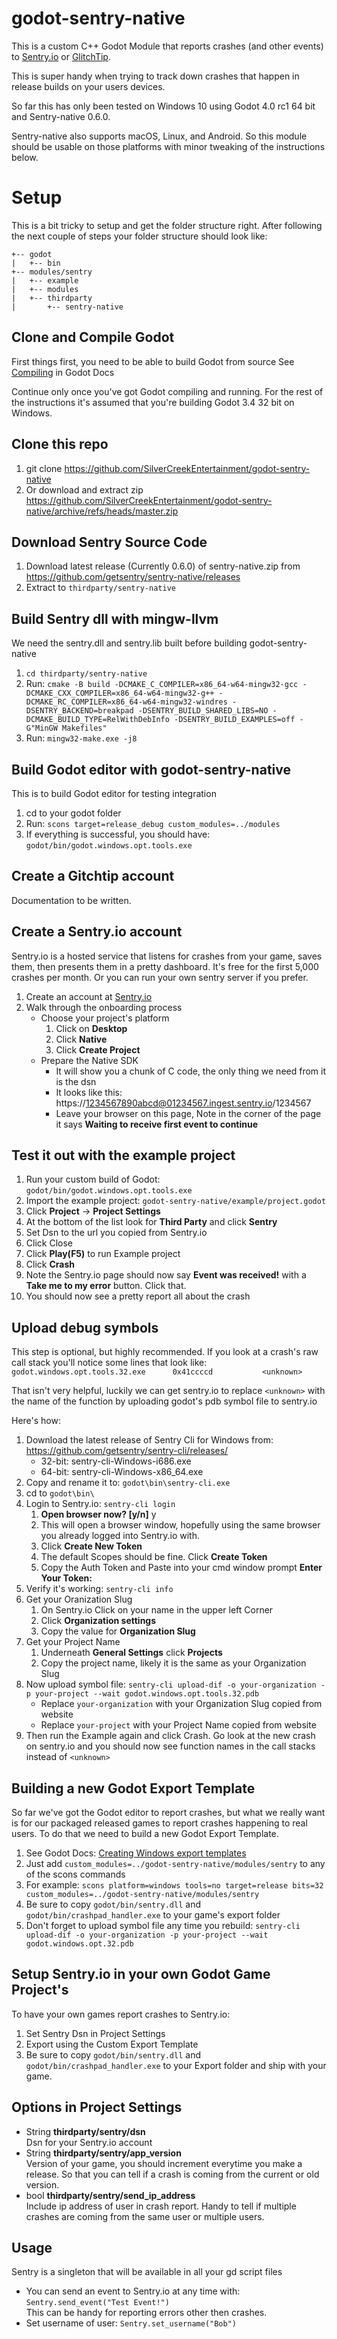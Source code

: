 # godot-sentry-native

This is a custom C++ Godot Module that reports crashes (and other events) to [Sentry.io](https://sentry.io/) or [GlitchTip](https://glitchtip.com/).

This is super handy when trying to track down crashes that happen in release builds on your users devices.

So far this has only been tested on Windows 10 using Godot 4.0 rc1 64 bit and Sentry-native 0.6.0.

Sentry-native also supports macOS, Linux, and Android. So this module should be usable on those platforms with minor tweaking of the instructions below.

# Setup

This is a bit tricky to setup and get the folder structure right. After following the next couple of steps your folder structure should look like:

```
+-- godot
|   +-- bin
+-- modules/sentry
|   +-- example
|   +-- modules
|   +-- thirdparty
|       +-- sentry-native
```

## Clone and Compile Godot

First things first, you need to be able to build Godot from source
See [Compiling](https://docs.godotengine.org/en/stable/development/compiling/index.html) in Godot Docs

Continue only once you've got Godot compiling and running. For the rest of the instructions it's assumed that you're building Godot 3.4 32 bit on Windows.

## Clone this repo

1. git clone https://github.com/SilverCreekEntertainment/godot-sentry-native
1. Or download and extract zip https://github.com/SilverCreekEntertainment/godot-sentry-native/archive/refs/heads/master.zip

## Download Sentry Source Code

1. Download latest release (Currently 0.6.0) of sentry-native.zip from https://github.com/getsentry/sentry-native/releases
1. Extract to `thirdparty/sentry-native`

## Build Sentry dll with mingw-llvm

We need the sentry.dll and sentry.lib built before building godot-sentry-native

1. `cd thirdparty/sentry-native`
1. Run: `cmake -B build -DCMAKE_C_COMPILER=x86_64-w64-mingw32-gcc -DCMAKE_CXX_COMPILER=x86_64-w64-mingw32-g++ -DCMAKE_RC_COMPILER=x86_64-w64-mingw32-windres -DSENTRY_BACKEND=breakpad -DSENTRY_BUILD_SHARED_LIBS=NO -DCMAKE_BUILD_TYPE=RelWithDebInfo -DSENTRY_BUILD_EXAMPLES=off -G"MinGW Makefiles"`
1. Run: `mingw32-make.exe -j8`

## Build Godot editor with godot-sentry-native

This is to build Godot editor for testing integration

1. cd to your godot folder
1. Run: `scons target=release_debug custom_modules=../modules`
1. If everything is successful, you should have: `godot/bin/godot.windows.opt.tools.exe`

## Create a Gitchtip account

Documentation to be written.

## Create a Sentry.io account

Sentry.io is a hosted service that listens for crashes from your game, saves them, then presents them in a pretty dashboard. It's free for the first 5,000 crashes per month. Or you can run your own sentry server if you prefer.

1. Create an account at [Sentry.io](https://sentry.io/)
1. Walk through the onboarding process
   - Choose your project's platform
     1. Click on **Desktop**
     1. Click **Native**
     1. Click **Create Project**
   - Prepare the Native SDK
     - It will show you a chunk of C code, the only thing we need from it is the dsn
     - It looks like this: https://1234567890abcd@01234567.ingest.sentry.io/1234567
     - Leave your browser on this page, Note in the corner of the page it says **Waiting to receive first event to continue**

## Test it out with the example project

1. Run your custom build of Godot: `godot/bin/godot.windows.opt.tools.exe`
1. Import the example project: `godot-sentry-native/example/project.godot`
1. Click **Project** -> **Project Settings**
1. At the bottom of the list look for **Third Party** and click **Sentry**
1. Set Dsn to the url you copied from Sentry.io
1. Click Close
1. Click **Play(F5)** to run Example project
1. Click **Crash**
1. Note the Sentry.io page should now say **Event was received!** with a **Take me to my error** button. Click that.
1. You should now see a pretty report all about the crash

## Upload debug symbols

This step is optional, but highly recommended.
If you look at a crash's raw call stack you'll notice some lines that look like:
`godot.windows.opt.tools.32.exe      0x41ccccd           <unknown>`

That isn't very helpful, luckily we can get sentry.io to replace `<unknown>` with the name of the function by uploading godot's pdb symbol file to sentry.io

Here's how:

1. Download the latest release of Sentry Cli for Windows from: https://github.com/getsentry/sentry-cli/releases/
   - 32-bit: sentry-cli-Windows-i686.exe
   - 64-bit: sentry-cli-Windows-x86_64.exe
1. Copy and rename it to: `godot\bin\sentry-cli.exe`
1. cd to `godot\bin\`
1. Login to Sentry.io: `sentry-cli login`
   1. **Open browser now? [y/n]** y
   1. This will open a browser window, hopefully using the same browser you already logged into Sentry.io with.
   1. Click **Create New Token**
   1. The default Scopes should be fine. Click **Create Token**
   1. Copy the Auth Token and Paste into your cmd window prompt **Enter Your Token:**
1. Verify it's working: `sentry-cli info`
1. Get your Oranization Slug
   1. On Sentry.io Click on your name in the upper left Corner
   1. Click **Organization settings**
   1. Copy the value for **Organization Slug**
1. Get your Project Name
   1. Underneath **General Settings** click **Projects**
   1. Copy the project name, likely it is the same as your Organization Slug
1. Now upload symbol file: `sentry-cli upload-dif -o your-organization -p your-project --wait godot.windows.opt.tools.32.pdb `
   - Replace `your-organization` with your Organization Slug copied from website
   - Replace `your-project` with your Project Name copied from website
1. Then run the Example again and click Crash. Go look at the new crash on sentry.io and you should now see function names in the call stacks instead of `<unknown>`

## Building a new Godot Export Template

So far we've got the Godot editor to report crashes, but what we really want is for our packaged released games to report crashes happening to real users. To do that we need to build a new Godot Export Template.

1. See Godot Docs: [Creating Windows export templates](https://docs.godotengine.org/en/stable/development/compiling/compiling_for_windows.html#creating-windows-export-templates)
1. Just add `custom_modules=../godot-sentry-native/modules/sentry` to any of the scons commands
1. For example: `scons platform=windows tools=no target=release bits=32 custom_modules=../godot-sentry-native/modules/sentry`
1. Be sure to copy `godot/bin/sentry.dll` and `godot/bin/crashpad_handler.exe` to your game's export folder
1. Don't forget to upload symbol file any time you rebuild: `sentry-cli upload-dif -o your-organization -p your-project --wait godot.windows.opt.32.pdb`

## Setup Sentry.io in your own Godot Game Project's

To have your own games report crashes to Sentry.io:

1. Set Sentry Dsn in Project Settings
1. Export using the Custom Export Template
1. Be sure to copy `godot/bin/sentry.dll` and `godot/bin/crashpad_handler.exe` to your Export folder and ship with your game.

## Options in Project Settings

- String **thirdparty/sentry/dsn** \
   Dsn for your Sentry.io account
- String **thirdparty/sentry/app_version** \
   Version of your game, you should increment everytime you make a release. So that you can tell if a crash is coming from the current or old version.
- bool **thirdparty/sentry/send_ip_address** \
   Include ip address of user in crash report. Handy to tell if multiple crashes are coming from the same user or multiple users.

## Usage

Sentry is a singleton that will be available in all your gd script files

- You can send an event to Sentry.io at any time with: `Sentry.send_event("Test Event!")` \
   This can be handy for reporting errors other then crashes.
- Set username of user: `Sentry.set_username("Bob")`
